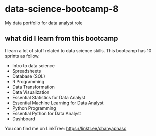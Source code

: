 # data-science-bootcamp-8
My data portfolio for data analyst role

## what did I learn from this bootcamp
I learn a lot of stuff related to data science skills. This bootcamp has 10 sprints as follow.
- Intro to data science
- Spreadsheets
- Database (SQL)
- R Programming
- Data Transformation
- Data Visualization
- Essential Statistics for Data Analyst
- Essential Machine Learning for Data Analyst
- Python Programming
- Essential Python for Data Analyst
- Dashboard

You can find me on LinkTree: https://linktr.ee/chanyaphasc
